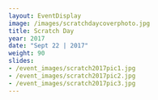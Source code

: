 ```yaml
---
layout: EventDisplay
image: /images/scratchdaycoverphoto.jpg
title: Scratch Day
year: 2017
date: "Sept 22 | 2017"
weight: 90
slides:
- /event_images/scratch2017pic1.jpg
- /event_images/scratch2017pic2.jpg
- /event_images/scratch2017pic3.jpg
---
```


